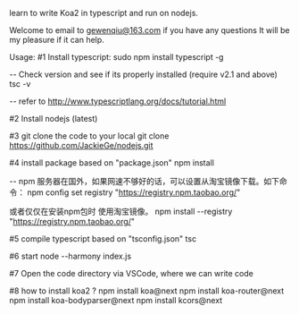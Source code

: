 learn to write Koa2 in typescript and run on nodejs. 

Welcome to email to gewenqiu@163.com if you have any questions It will be my pleasure if it can help.

Usage:
#1 Install typescript:
   sudo npm install typescript -g

   -- Check version and see if its properly installed (require v2.1 and above)
   tsc -v
   
   -- refer to http://www.typescriptlang.org/docs/tutorial.html

#2 Install nodejs (latest)

#3 git clone the code to your local
   git clone https://github.com/JackieGe/nodejs.git

#4 install package based on "package.json"
   npm install 

   -- npm 服务器在国外，如果网速不够好的话，可以设置从淘宝镜像下载。如下命令：
   npm config set registry "https://registry.npm.taobao.org/"

   或者仅仅在安装npm包时 使用淘宝镜像。
   npm install --registry "https://registry.npm.taobao.org/"

#5 compile typescript based on "tsconfig.json"
   tsc

#6 start
   node --harmony index.js

#7 Open the code directory via VSCode, where we can write code

#8 how to install koa2 ?
npm install koa@next
npm install koa-router@next
npm install koa-bodyparser@next
npm install kcors@next

